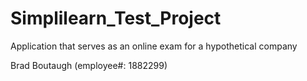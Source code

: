 # Simplilearn_Test_Project
Application that serves as an online exam for a hypothetical company

Brad Boutaugh (employee#: 1882299)
